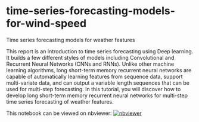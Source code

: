 # time-series-forecasting-models-for-wind-speed
Time series forecasting models for weather features

This report is an introduction to time series forecasting using Deep learning. It builds a few different styles of models including Convolutional and Recurrent Neural Networks (CNNs and RNNs). Unlike other machine learning algorithms, long short-term memory recurrent neural networks are capable of automatically learning features from sequence data, support multi-variate data, and can output a variable length sequences that can be used for multi-step forecasting. In this tutorial, you will discover how to develop long short-term memory recurrent neural networks for multi-step time series forecasting of weather features.

This notebook can be viewed on nbviewer: [![nbviewer](https://img.shields.io/badge/render-nbviewer-orange.svg)](https://github.com/mnassrib/time-series-forecasting-models-for-wind-speed/blob/main/time-series-forecasting-models-for-wind-speed.ipynb)
